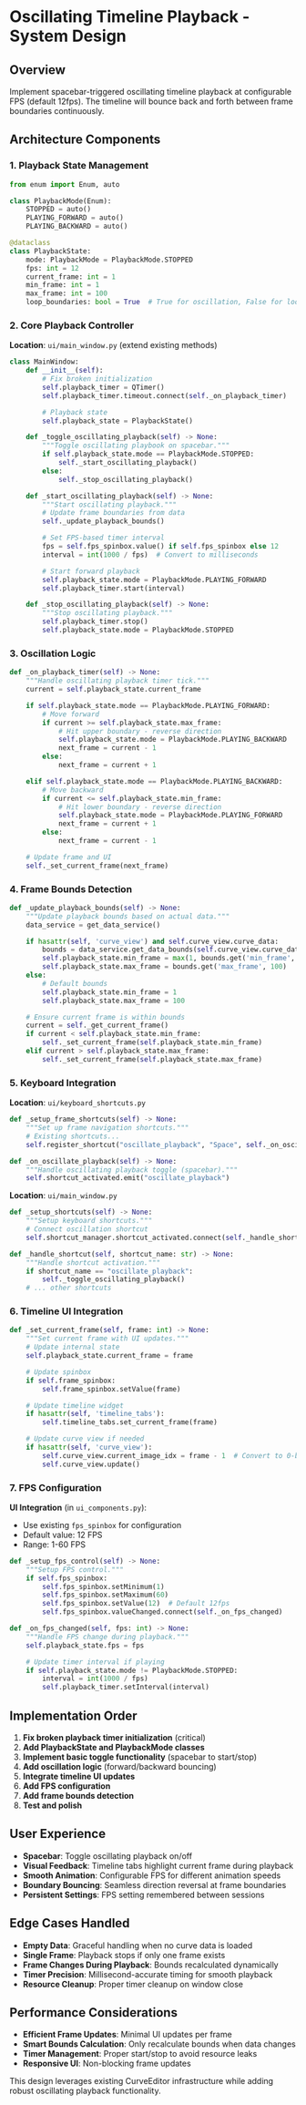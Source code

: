 # Oscillating Timeline Playback - System Design

## Overview
Implement spacebar-triggered oscillating timeline playback at configurable FPS (default 12fps). The timeline will bounce back and forth between frame boundaries continuously.

## Architecture Components

### 1. Playback State Management

```python
from enum import Enum, auto

class PlaybackMode(Enum):
    STOPPED = auto()
    PLAYING_FORWARD = auto()
    PLAYING_BACKWARD = auto()

@dataclass
class PlaybackState:
    mode: PlaybackMode = PlaybackMode.STOPPED
    fps: int = 12
    current_frame: int = 1
    min_frame: int = 1
    max_frame: int = 100
    loop_boundaries: bool = True  # True for oscillation, False for loop-to-start
```

### 2. Core Playback Controller

**Location**: `ui/main_window.py` (extend existing methods)

```python
class MainWindow:
    def __init__(self):
        # Fix broken initialization
        self.playback_timer = QTimer()
        self.playback_timer.timeout.connect(self._on_playback_timer)

        # Playback state
        self.playback_state = PlaybackState()

    def _toggle_oscillating_playback(self) -> None:
        """Toggle oscillating playbook on spacebar."""
        if self.playback_state.mode == PlaybackMode.STOPPED:
            self._start_oscillating_playback()
        else:
            self._stop_oscillating_playback()

    def _start_oscillating_playback(self) -> None:
        """Start oscillating playback."""
        # Update frame boundaries from data
        self._update_playback_bounds()

        # Set FPS-based timer interval
        fps = self.fps_spinbox.value() if self.fps_spinbox else 12
        interval = int(1000 / fps)  # Convert to milliseconds

        # Start forward playback
        self.playback_state.mode = PlaybackMode.PLAYING_FORWARD
        self.playback_timer.start(interval)

    def _stop_oscillating_playback(self) -> None:
        """Stop oscillating playback."""
        self.playback_timer.stop()
        self.playback_state.mode = PlaybackMode.STOPPED
```

### 3. Oscillation Logic

```python
def _on_playback_timer(self) -> None:
    """Handle oscillating playback timer tick."""
    current = self.playback_state.current_frame

    if self.playback_state.mode == PlaybackMode.PLAYING_FORWARD:
        # Move forward
        if current >= self.playback_state.max_frame:
            # Hit upper boundary - reverse direction
            self.playback_state.mode = PlaybackMode.PLAYING_BACKWARD
            next_frame = current - 1
        else:
            next_frame = current + 1

    elif self.playback_state.mode == PlaybackMode.PLAYING_BACKWARD:
        # Move backward
        if current <= self.playback_state.min_frame:
            # Hit lower boundary - reverse direction
            self.playback_state.mode = PlaybackMode.PLAYING_FORWARD
            next_frame = current + 1
        else:
            next_frame = current - 1

    # Update frame and UI
    self._set_current_frame(next_frame)
```

### 4. Frame Bounds Detection

```python
def _update_playback_bounds(self) -> None:
    """Update playback bounds based on actual data."""
    data_service = get_data_service()

    if hasattr(self, 'curve_view') and self.curve_view.curve_data:
        bounds = data_service.get_data_bounds(self.curve_view.curve_data)
        self.playback_state.min_frame = max(1, bounds.get('min_frame', 1))
        self.playback_state.max_frame = bounds.get('max_frame', 100)
    else:
        # Default bounds
        self.playback_state.min_frame = 1
        self.playback_state.max_frame = 100

    # Ensure current frame is within bounds
    current = self._get_current_frame()
    if current < self.playback_state.min_frame:
        self._set_current_frame(self.playback_state.min_frame)
    elif current > self.playback_state.max_frame:
        self._set_current_frame(self.playback_state.max_frame)
```

### 5. Keyboard Integration

**Location**: `ui/keyboard_shortcuts.py`

```python
def _setup_frame_shortcuts(self) -> None:
    """Set up frame navigation shortcuts."""
    # Existing shortcuts...
    self.register_shortcut("oscillate_playback", "Space", self._on_oscillate_playback)

def _on_oscillate_playback(self) -> None:
    """Handle oscillating playback toggle (spacebar)."""
    self.shortcut_activated.emit("oscillate_playback")
```

**Location**: `ui/main_window.py`

```python
def _setup_shortcuts(self) -> None:
    """Setup keyboard shortcuts."""
    # Connect oscillation shortcut
    self.shortcut_manager.shortcut_activated.connect(self._handle_shortcut)

def _handle_shortcut(self, shortcut_name: str) -> None:
    """Handle shortcut activation."""
    if shortcut_name == "oscillate_playback":
        self._toggle_oscillating_playback()
    # ... other shortcuts
```

### 6. Timeline UI Integration

```python
def _set_current_frame(self, frame: int) -> None:
    """Set current frame with UI updates."""
    # Update internal state
    self.playback_state.current_frame = frame

    # Update spinbox
    if self.frame_spinbox:
        self.frame_spinbox.setValue(frame)

    # Update timeline widget
    if hasattr(self, 'timeline_tabs'):
        self.timeline_tabs.set_current_frame(frame)

    # Update curve view if needed
    if hasattr(self, 'curve_view'):
        self.curve_view.current_image_idx = frame - 1  # Convert to 0-based index
        self.curve_view.update()
```

### 7. FPS Configuration

**UI Integration** (in `ui_components.py`):
- Use existing `fps_spinbox` for configuration
- Default value: 12 FPS
- Range: 1-60 FPS

```python
def _setup_fps_control(self) -> None:
    """Setup FPS control."""
    if self.fps_spinbox:
        self.fps_spinbox.setMinimum(1)
        self.fps_spinbox.setMaximum(60)
        self.fps_spinbox.setValue(12)  # Default 12fps
        self.fps_spinbox.valueChanged.connect(self._on_fps_changed)

def _on_fps_changed(self, fps: int) -> None:
    """Handle FPS change during playback."""
    self.playback_state.fps = fps

    # Update timer interval if playing
    if self.playback_state.mode != PlaybackMode.STOPPED:
        interval = int(1000 / fps)
        self.playback_timer.setInterval(interval)
```

## Implementation Order

1. **Fix broken playback timer initialization** (critical)
2. **Add PlaybackState and PlaybackMode classes**
3. **Implement basic toggle functionality** (spacebar to start/stop)
4. **Add oscillation logic** (forward/backward bouncing)
5. **Integrate timeline UI updates**
6. **Add FPS configuration**
7. **Add frame bounds detection**
8. **Test and polish**

## User Experience

- **Spacebar**: Toggle oscillating playback on/off
- **Visual Feedback**: Timeline tabs highlight current frame during playback
- **Smooth Animation**: Configurable FPS for different animation speeds
- **Boundary Bouncing**: Seamless direction reversal at frame boundaries
- **Persistent Settings**: FPS setting remembered between sessions

## Edge Cases Handled

- **Empty Data**: Graceful handling when no curve data is loaded
- **Single Frame**: Playback stops if only one frame exists
- **Frame Changes During Playback**: Bounds recalculated dynamically
- **Timer Precision**: Millisecond-accurate timing for smooth playback
- **Resource Cleanup**: Proper timer cleanup on window close

## Performance Considerations

- **Efficient Frame Updates**: Minimal UI updates per frame
- **Smart Bounds Calculation**: Only recalculate bounds when data changes
- **Timer Management**: Proper start/stop to avoid resource leaks
- **Responsive UI**: Non-blocking frame updates

This design leverages existing CurveEditor infrastructure while adding robust oscillating playback functionality.
